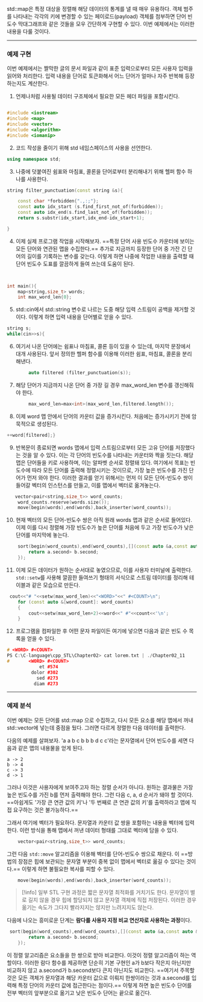 

std::map은 특정 대상을 정렬해 해당 데이터의 통계를 낼 때 매우 유용하다. 객체 범주를 나타내는 각각의 키에 변경할 수 있는 페이로드(payload) 객체를 첨부하면 단어 빈도수 막대그래프와 같은 것들을 모우 간단하게 구현할 수 있다. 이번 예제에서는 이러한 내용을 다룰 것이다.

---
### 예제 구현


이번 예제에서는 짤막한 글의 문서 파일과 같이 표준 입력으로부터 모든 사용자 입력을 읽어와 처리한다. 입력 내용을 단어로 토큰화해서 어느 단어가 얼마나 자주 반복해 등장하는지도 계산한다.


1. 언제나처럼 사용될 데이터 구조체에서 필요한 모든 헤더 파일을 포함시킨다.

``` c++

#include <iostream>
#include <map>
#include <vector>
#include <algorithm>
#include <iomanip>
```


2. 코드 작성을 줄이기 위해 std 네임스페이스의 사용을 선언한다.

``` c++
using namespace std;
```

3. 나중에 덧붙여진 쉼표와 마침표, 콜론을 단어로부터 분리해내기 위해 헬퍼 함수 하나를 사용한다.

``` c++
string filter_punctuation(const string &s){

    const char *forbidden{".,:;"};
    const auto idx_start (s.find_first_not_of(forbidden));
    const auto idx_end(s.find_last_not_of(forbidden));
    return s.substr(idx_start,idx_end-idx_start+1);

}
```


4. 이제 실제 프로그램 작업을 시작해보자. ==특정 단어 사용 빈도수 카운터에 보이는 모든 단어와 연관된 맵을 수집한다.== 추가로 지금까지 등장한 단어 중 가잔 긴 단어의 길이를 기록하는 변수를 갖는다. 이렇게 하면 나중에 작업한 내용을 출력할 때 단어 빈도수 도표를 깔끔하게 들여 쓰는데 도움이 된다.

``` c++
  

int main(){
    map<string,size_t> words;
    int max_word_len{0};
```

5. std::cin에서 std::string 변수로 나르는 도중 해당 입력 스트림이 공백을 제거할 것이다. 이렇게 하면 입력 내용을 단어별로 얻을 수 있다.

``` c++
string s;
while(cin>>s){


```

6. 여기서 나온 단어에는 쉼표나 마침표, 콜론 등이 있을 수 있는데, 마지막 문장에서 대개 사용된다. 앞서 정의한 헬퍼 함수를 이용해 이러한 쉼표, 마침표, 콜론을 분리해낸다.

``` c++
        auto filtered (filter_punctuation(s));
```


7. 해당 단어가 지금까지 나온 단어 중 가장 길 경우 max_word_len 변수를 갱신해줘야 한다.

``` c++
        max_word_len=max<int>(max_word_len,filtered.length());
```


8. 이제 word 맵 안에서 단어의 카운터 값을 증가시킨다. 처음에는 증가시키기 전에 암묵적으로 생성된다.

``` c++
++word[filtered];}
```

9. 반복문이 종료되면 words 맵에서 입력 스트림으로부터 모든 고유 단어를 저장했다는 것을 알 수 있다. 이는 각 단어의 빈도수를 나타내는 카운터와 짝을 짓는다. 해당 맵은 단어들을 키로 사용하며, 이는 알파벳 순서로 정렬돼 있다. 여기에서 목표는 빈도수에 따라 모든 단어를 출력해 정렬시키는 것이므로, 가장 높은 빈도수를 가진 단어가 먼저 와야 한다. 이러한 결과를 얻기 위해서는 먼저 이 모든 단어-빈도수 쌍이 들어갈 벡터의 인스턴스를 만들고, 이를 맵에서 벡터로 옮겨놓는다.

``` c++
   vector<pair<string,size_t>> word_counts;
    word_counts.reserve(words.size());
    move(begin(words),end(words),back_inserter(word_counts));
```


10. 현재 벡터의 모든 단어-빈도수 쌍은 아직 원래 words 맵과 같은 순서로 들어있다. 이제 이를 다시 정렬해 가장 빈도수가 높은 단어를 처음에 두고 가장 빈도수가 낮은 단어를 마지막에 놓는다.

``` c++
    sort(begin(word_counts),end(word_counts),[](const auto &a,const auto &b){
        return a.second> b.second;
    });
```


11. 이제 모든 데이터가 원하는 순서대로 놓였으므로, 이를 사용자 터미널에 출력한다. `std::setw`를 사용해 깔끔한 들여쓰기 형태의 서식으로 스트림 데이터를 정리해 테이블과 같은 모습으로 만든다.

``` c++
 cout<<"# "<<setw(max_word_len)<<"<WORD>"<<" #<COUNT>\n";
    for (const auto &[word,count]: word_counts)
    {
        cout<<setw(max_word_len+2)<<word<<" #"<<count<<'\n';
    }
```


12. 프로그램을 컴파일한 후 어떤 문자 파일이든 여기에 넣으면 다음과 같은 빈도 수 목록을 얻을 수 있다.
``` c++
# <WORD> #<COUNT>
PS C:\C-language\cpp_STL\Chapter02> cat lorem.txt | ./Chapter02_11      
#       <WORD> #<COUNT>
            et #574
         dolor #302
           sed #273
          diam #273
```


---

### 예제 분석


이번 예제는 모든 단어를 std::map 으로 수집하고, 다시 모든 요소를 해당 맵에서 꺼내 std::vector에 넣는데 중점을 뒀다. 그러면 다르게 정렬한 다음 데이터를 출력한다.

다음의 예제를 살펴보자. 'a a b c b b b d c c'라는 문자열에서 단어 빈도수를 세면 다음과 같은 맵의 내용물을 얻게 된다.


``` 
a -> 2
b -> 4
c -> 3
d -> 1
```


그러나 이것은 사용자에게 보여주고자 하는 정렬 순서가 아니다. 원하는 결과물은 가장 높은 빈도수를 가진 b를 먼저 출력해야 한다. 그런 다음 c, a, d 순서가 돼야 할 것이다. ==아쉽게도 '가장 큰 연관 값의 키'나 '두 번째로 큰 연관 값의 키'를 출력하라고 맵에 직접 요구하는 것은 불가능하다.==

그래서 여기에 벡터가 필요하다. 문자열과 카운터 값 쌍을 포함하는 내용을 벡터에 입력한다. 이런 방식을 통해 맵에서 꺼낸 데이터 형태를 그대로 벡터에 담을 수 있다.

``` c++
    vector<pair<string,size_t>> word_counts;
```

그런 다음 `std::move` 알고리즘을 이용해 벡터를 단어-빈도수 쌍으로 채운다. 이 ==방법의 장점은 힙에 보관되는 문자열 부분이 중복 없이 맵에서 벡터로 옮길 수 있다는 것이다.== 이렇게 하면 불필요한 복사를 피할 수 있다.


``` c++
    move(begin(words),end(words),back_inserter(word_counts));
```

>[!info]
>일부 STL 구현 과정은 짧은 문자열 최적화를 거치기도 한다. 문자열이 별로 길지 않을 경우 힙에 할당되지 않고 문자열 객체에 직접 저장된다. 이러한 경우 옮기는 속도가 그다지 빨라지지는 않지만 느려지지도 않는다.


다음에 나오는 흥미로운 단계는 **람다를 사용자 지정 비교 연산자로 사용하는 과정**이다.

``` c++
 sort(begin(word_counts),end(word_counts),[](const auto &a,const auto &b){
        return a.second> b.second;
    });
```


이 정렬 알고리즘은 요소들을 한 쌍으로 받아 비교한다. 이것이 정렬 알고리즘이 하는 역할이다. 이러한 람다 함수를 제공하면 단순히 기본 구현인 a가 b보다 작은지 아닌지만 비교하지 않고 a.second가 b.second보다 큰지 아닌지도 비교한다. ==여기서 주목할 것은 모든 객체가 문자열과 해당 카운터 값으로 이뤄지 한쌍이라는 것과 a.second를 입력해 특정 단어의 카운터 값에 접근한다는 점이다.== 이렇게 하면 높은 빈도수 단어를 전부 벡터의 앞부분으로 옮기고 낮은 빈도수 단어는 끝으로 옮긴다.


